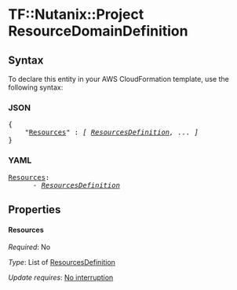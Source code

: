 # TF::Nutanix::Project ResourceDomainDefinition

## Syntax

To declare this entity in your AWS CloudFormation template, use the following syntax:

### JSON

<pre>
{
    "<a href="#resources" title="Resources">Resources</a>" : <i>[ <a href="resourcesdefinition.md">ResourcesDefinition</a>, ... ]</i>
}
</pre>

### YAML

<pre>
<a href="#resources" title="Resources">Resources</a>: <i>
      - <a href="resourcesdefinition.md">ResourcesDefinition</a></i>
</pre>

## Properties

#### Resources

_Required_: No

_Type_: List of <a href="resourcesdefinition.md">ResourcesDefinition</a>

_Update requires_: [No interruption](https://docs.aws.amazon.com/AWSCloudFormation/latest/UserGuide/using-cfn-updating-stacks-update-behaviors.html#update-no-interrupt)

